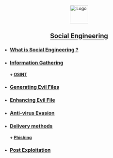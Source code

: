 <br />
<p align="center">
  <a href="https://github.com/sarathlalup">
    <img src="https://www.cyberage.com.tr/en/img/content_icons/social_engineering_services.png" alt="Logo" width="60" height="60">
  <h2 align="center">Social Engineering </h2>
    
   </a>
  

  

 
</p>



* ###  [ What is Social Engineering ?](https://github.com/sarathlalup/Cyber-security/blob/master/Social%20Engineering%20Attacks/What%20is%20Social%20Engineering/README.md )
* ###  [  Information Gathering](https://github.com/sarathlalup/Cyber-security/blob/master/Social%20Engineering%20Attacks/Information%20Gathering/README.md )
     #### + [     OSINT](https://github.com/sarathlalup/Cyber-security/blob/master/Social%20Engineering%20Attacks/Information%20Gathering/OSINT.md )
* ###  [  Generating Evil Files](https://github.com/sarathlalup/Cyber-security/blob/master/Malware%20Attacks/Generating%20Evil%20Files/README.md)
* ###  [ Enhancing Evil File](https://github.com/sarathlalup/Cyber-security/tree/master/Malware%20Attacks/Enhancing%20Evil%20File )
* ###  [ Anti-virus Evasion](https://github.com/sarathlalup/Cyber-security/tree/master/Anti-virus%20Evasion )
* ###  [  Delivery methods](https://github.com/sarathlalup/Cyber-security/blob/master/Social%20Engineering%20Attacks/Delivery%20methods/README.md )
     #### + [     Phishing](https://github.com/sarathlalup/Cyber-security/blob/master/Social%20Engineering%20Attacks/Phishing/README.md )
* ###  [ Post Exploitation](https://github.com/sarathlalup/Cyber-security/blob/master/Social%20Engineering%20Attacks/Post%20Exploitation/README.md )

